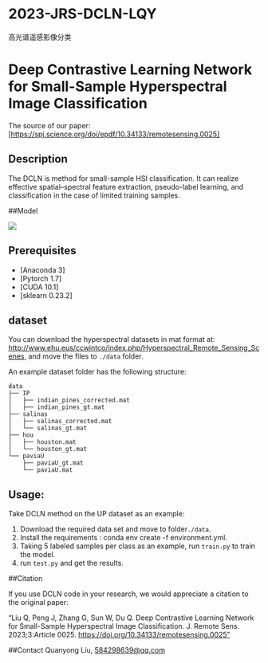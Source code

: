 # 2023-JRS-DCLN-LQY
高光谱遥感影像分类
 # Deep Contrastive Learning Network for Small-Sample Hyperspectral Image Classification
 The source of our paper: 
[https://spj.science.org/doi/epdf/10.34133/remotesensing.0025]


## Description

The DCLN is method for small-sample HSI classification. It can realize effective spatial–spectral feature extraction, pseudo-label learning, and classification in the case of limited training samples.


##Model

<img src="figs/Model.png"/>


## Prerequisites

- [Anaconda 3]
- [Pytorch 1.7]
- [CUDA 10.1]
- [sklearn 0.23.2]

## dataset

You can download the hyperspectral datasets in mat format at: http://www.ehu.eus/ccwintco/index.php/Hyperspectral_Remote_Sensing_Scenes, and move the files to `./data` folder.

An example dataset folder has the following structure:
```
data
├── IP
│   ├── indian_pines_corrected.mat
│   ├── indian_pines_gt.mat
├── salinas
│   ├── salinas_corrected.mat
│   └── salinas_gt.mat
├── hou
│   ├── houston.mat
│   └── houston_gt.mat
└── paviaU
    ├── paviaU_gt.mat
    └── paviaU.mat
```

## Usage:

Take DCLN method on the UP dataset as an example: 
1. Download the required data set and move to folder`./data`.
2. Install the requirements : conda env create -f environment.yml.
3. Taking 5 labeled samples per class as an example, run `train.py` to train the model.
4.  run `test.py` and get the results.


##Citation

lf you use DCLN code in your research, we would appreciate a citation to the original paper:

“Liu Q, Peng J, Zhang G, Sun W, Du Q. Deep Contrastive Learning Network for Small-Sample Hyperspectral Image 
Classification. J. Remote Sens. 2023;3:Article 0025. https://doi.org/10.34133/remotesensing.0025”


##Contact
Quanyong Liu, 584298639@qq.com
